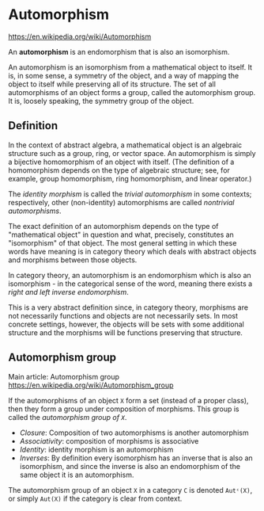 # Automorphism

https://en.wikipedia.org/wiki/Automorphism

An **automorphism** is an endomorphism that is also an isomorphism.

An automorphism is an isomorphism from a mathematical object to itself. It is, in some sense, a symmetry of the object, and a way of mapping the object to itself while preserving all of its structure. The set of all automorphisms of an object forms a group, called the automorphism group. It is, loosely speaking, the symmetry group of the object.

## Definition

In the context of abstract algebra, a mathematical object is an algebraic structure such as a group, ring, or vector space. An automorphism is simply a bijective homomorphism of an object with itself. (The definition of a homomorphism depends on the type of algebraic structure; see, for example, group homomorphism, ring homomorphism, and linear operator.)

The *identity morphism* is called the *trivial automorphism* in some contexts; respectively, other (non-identity) automorphisms are called *nontrivial automorphisms*.

The exact definition of an automorphism depends on the type of "mathematical object" in question and what, precisely, constitutes an "isomorphism" of that object. The most general setting in which these words have meaning is in category theory which deals with abstract objects and morphisms between those objects.

In category theory, an automorphism is an endomorphism which is also an isomorphism - in the categorical sense of the word, meaning there exists a *right and left inverse endomorphism*.

This is a very abstract definition since, in category theory, morphisms are not necessarily functions and objects are not necessarily sets. In most concrete settings, however, the objects will be sets with some additional structure and the morphisms will be functions preserving that structure.

## Automorphism group

Main article: Automorphism group
https://en.wikipedia.org/wiki/Automorphism_group

If the automorphisms of an object `X` form a set (instead of a proper class), then they form a group under composition of morphisms. This group is called the *automorphism group of `X`*.

- *Closure*: Composition of two automorphisms is another automorphism
- *Associativity*: composition of morphisms is associative
- *Identity*: identity morphism is an automorphism
- *Inverses*: By definition every isomorphism has an inverse that is also an isomorphism, and since the inverse is also an endomorphism of the same object it is an automorphism.

The automorphism group of an object `X` in a category `C` is denoted `Autᶜ(X)`, or simply `Aut(X)` if the category is clear from context.
